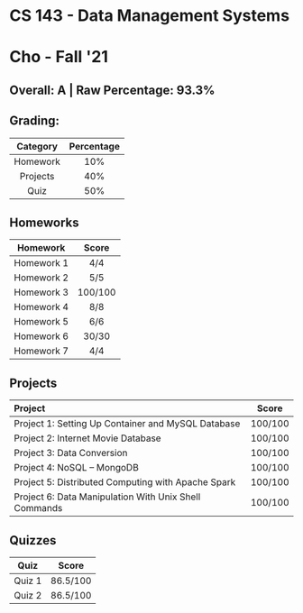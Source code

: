 # CS 143 - Data Management Systems

# Cho - Fall '21

## Overall: A | Raw Percentage: 93.3%

## Grading:

| Category | Percentage |
| :------: | :--------: |
| Homework |    10%     |
| Projects |    40%     |
|   Quiz   |    50%     |

## Homeworks

|  Homework  |  Score  |
| :--------: | :-----: |
| Homework 1 |   4/4   |
| Homework 2 |   5/5   |
| Homework 3 | 100/100 |
| Homework 4 |   8/8   |
| Homework 5 |   6/6   |
| Homework 6 |  30/30  |
| Homework 7 |   4/4   |

## Projects

| Project                                               |  Score  |
| :---------------------------------------------------- | :-----: |
| Project 1: Setting Up Container and MySQL Database    | 100/100 |
| Project 2: Internet Movie Database                    | 100/100 |
| Project 3: Data Conversion                            | 100/100 |
| Project 4: NoSQL – MongoDB                            | 100/100 |
| Project 5: Distributed Computing with Apache Spark    | 100/100 |
| Project 6: Data Manipulation With Unix Shell Commands | 100/100 |

## Quizzes

|  Quiz  |  Score   |
| :----: | :------: |
| Quiz 1 | 86.5/100 |
| Quiz 2 | 86.5/100 |

